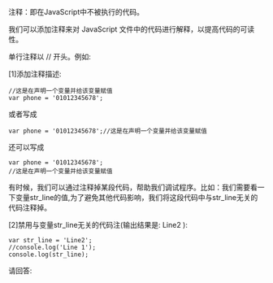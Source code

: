 注释：即在JavaScript中不被执行的代码。

我们可以添加注释来对 JavaScript 文件中的代码进行解释，以提高代码的可读性。

单行注释以 // 开头。例如:

[1]添加注释描述:

    //这是在声明一个变量并给该变量赋值
    var phone = '01012345678';

或者写成

    var phone = '01012345678';//这是在声明一个变量并给该变量赋值

还可以写成

	var phone = '01012345678';
    //这是在声明一个变量并给该变量赋值

有时候，我们可以通过注释掉某段代码，帮助我们调试程序。比如：我们需要看一下变量str\_line的值,为了避免其他代码影响，我们将这段代码中与str\_line无关的代码注释掉。

[2]禁用与变量str\_line无关的代码注(输出结果是: Line2 ):

    var str_line = 'Line2';
    //console.log('Line 1');
    console.log(str_line);

请回答: